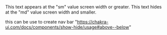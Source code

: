 <Show above='sm' >
    <Box>This text appears at the "sm" value screen width or greater.</Box>
  </Show>
  <Hide below='md'>
    <Box>This text hides at the "md" value screen width and smaller.</Box>
</Hide>

this can be use to create nav bar "https://chakra-ui.com/docs/components/show-hide/usage#above--below"